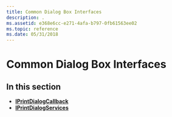```yaml
---
title: Common Dialog Box Interfaces
description: .
ms.assetid: e368e6cc-e271-4afa-b797-0fb61563ee02
ms.topic: reference
ms.date: 05/31/2018
---
```


# Common Dialog Box Interfaces

## In this section

-   [**IPrintDialogCallback**](https://msdn.microsoft.com/en-us/library/ms646896(v=VS.85).aspx)
-   [**IPrintDialogServices**](https://msdn.microsoft.com/en-us/library/ms646897(v=VS.85).aspx)

 

 




